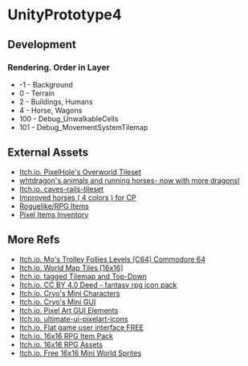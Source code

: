 # UnityPrototype4

## Development

### Rendering. Order in Layer

- -1 - Background
- 0 - Terrain
- 2 - Buildings, Humans
- 4 - Horse, Wagons
- 100 - Debug_UnwalkableCells
- 101 - Debug_MovementSystemTilemap

## External Assets

- [Itch.io. PixelHole's Overworld Tileset](https://pixelhole.itch.io/pixelholes-overworld-tileset)
- [whtdragon's animals and running horses- now with more dragons!](https://forums.rpgmakerweb.com/index.php?threads/whtdragons-animals-and-running-horses-now-with-more-dragons.53552/)
- [Itch.io. caves-rails-tileset](https://heyitswidmo.itch.io/caves-rails-tileset)
- [Improved horses ( 4 colors ) for CP](https://www.nexusmods.com/stardewvalley/mods/1903?tab=description)
- [Roguelike/RPG Items](https://opengameart.org/content/roguelikerpg-items)
- [Pixel Items Inventory](https://www.deviantart.com/blackkarma3840/art/Pixel-Items-Inventory-882911608)

## More Refs

- [Itch.io. Mo's Trolley Follies Levels (C64) Commodore 64](https://modernart.itch.io/mos-trolley-follies-levels-c64)
- [Itch.io. World Map Tiles [16x16]](https://malibudarby.itch.io/world-map-tiles)
- [Itch.io. tagged Tilemap and Top-Down](https://itch.io/game-assets/tag-tilemap/tag-top-down)
- [Itch.io. CC BY 4.0 Deed - fantasy rpg icon pack](https://franuka.itch.io/rpg-icon-pack-demo)
- [Itch.io. Cryo's Mini Characters](https://paperhatlizard.itch.io/cryos-mini-characters)
- [Itch.io. Cryo's Mini GUI](https://paperhatlizard.itch.io/cryos-mini-gui)
- [Itch.io. Pixel Art GUI Elements](https://mounirtohami.itch.io/pixel-art-gui-elements)
- [Itch.io. ultimate-ui-pixelart-icons](https://lucky-loops.itch.io/ultimate-ui-pixelart-icons)
- [Itch.io. Flat game user interface FREE](https://sungraphica.itch.io/flat-game-user-interface-free)
- [Itch.io. 16x16 RPG Item Pack](https://alexs-assets.itch.io/16x16-rpg-item-pack)
- [Itch.io. 16x16 RPG Assets](https://ssugmi.itch.io/16x16-rpg-assets)
- [Itch.io. Free 16x16 Mini World Sprites](https://merchant-shade.itch.io/16x16-mini-world-sprites)
